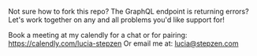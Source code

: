 Not sure how to fork this repo? The GraphQL endpoint is returning errors?
Let's work together on any and all problems you'd like support for! 

Book a meeting at my calendly for a chat or for pairing: https://calendly.com/lucia-stepzen
Or email me at: lucia@stepzen.com 
